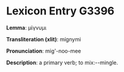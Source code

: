 # Lexicon Entry G3396

**Lemma**: μίγνυμι

**Transliteration (xlit)**: mígnymi

**Pronunciation**: mig'-noo-mee

**Description**:
a primary verb; to mix:--mingle.
